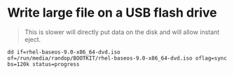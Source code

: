 # Write large file on a USB flash drive 
> This is slower will directly put data on the disk and will allow instant eject.
```
dd if=rhel-baseos-9.0-x86_64-dvd.iso of=/run/media/randop/BOOTKIT/rhel-baseos-9.0-x86_64-dvd.iso oflag=sync bs=120k status=progress
```